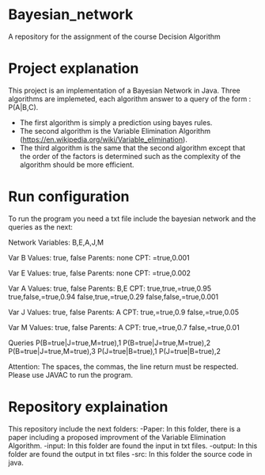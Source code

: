 # Bayesian_network
A repository for the assignment of the course Decision Algorithm

# Project explanation

This project is an implementation of a Bayesian Network in Java.
Three algorithms are implemeted, each algorithm answer to a query of the form : P(A|B,C).
- The first algorithm is simply a prediction using bayes rules.
- The second algorithm is the Variable Elimination Algorithm (https://en.wikipedia.org/wiki/Variable_elimination).
- The third algorithm is the same that the second algorithm except that the order of the factors is determined such as the complexity of the algorithm should be more efficient.

# Run configuration

To run the program you need a txt file include the bayesian network and the queries as the next:

Network
Variables: B,E,A,J,M

Var B
Values: true, false
Parents: none
CPT:
=true,0.001

Var E
Values: true, false
Parents: none
CPT:
=true,0.002

Var A
Values: true, false
Parents: B,E
CPT:
true,true,=true,0.95
true,false,=true,0.94
false,true,=true,0.29
false,false,=true,0.001

Var J
Values: true, false
Parents: A
CPT:
true,=true,0.9
false,=true,0.05

Var M
Values: true, false
Parents: A
CPT:
true,=true,0.7
false,=true,0.01

Queries
P(B=true|J=true,M=true),1
P(B=true|J=true,M=true),2
P(B=true|J=true,M=true),3
P(J=true|B=true),1
P(J=true|B=true),2

Attention: The spaces, the commas, the line return must be respected.
Please use JAVAC to run the program.

# Repository explaination

This repository include the next folders:
-Paper: In this folder, there is a paper including a proposed improvment of the Variable Elimination Algorithm.
-input: In this folder are found the input in txt files.
-output: In this folder are found the output in txt files
-src: In this folder the source code in java.

